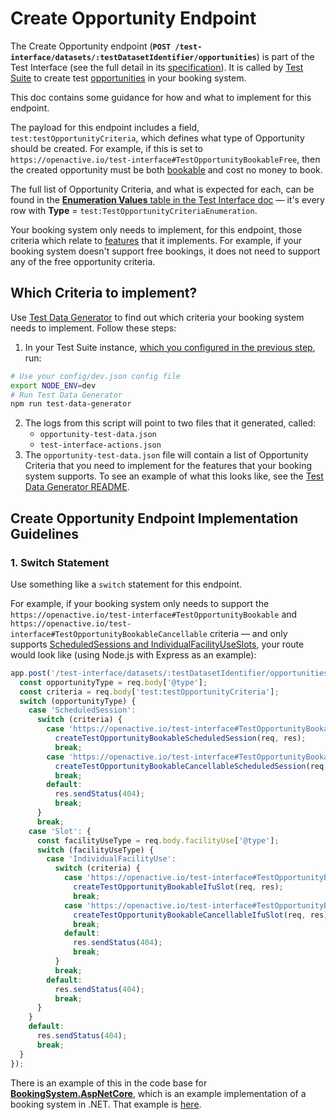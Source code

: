 # Create Opportunity Endpoint

The Create Opportunity endpoint (**`POST /test-interface/datasets/:testDatasetIdentifier/opportunities`**) is part of the Test Interface (see the full detail in its [specification](https://openactive.io/test-interface/#post-test-interfacedatasetstestdatasetidentifieropportunities)). It is called by [Test Suite](https://developer.openactive.io/open-booking-api/test-suite) to create test [opportunities](https://openactive.io/test-interface/#post-test-interfacedatasetstestdatasetidentifieropportunities) in your booking system.

This doc contains some guidance for how and what to implement for this endpoint.

The payload for this endpoint includes a field, `test:testOpportunityCriteria`, which defines what type of Opportunity should be created. For example, if this is set to `https://openactive.io/test-interface#TestOpportunityBookableFree`, then the created opportunity must be both [bookable](https://openactive.io/open-booking-api/EditorsDraft/#definition-of-a-bookable-opportunity-and-offer-pair) and cost no money to book.

The full list of Opportunity Criteria, and what is expected for each, can be found in the [**Enumeration Values** table in the Test Interface doc](https://openactive.io/test-interface/#enumeration-values) — it's every row with **Type** = `test:TestOpportunityCriteriaEnumeration`.

Your booking system only needs to implement, for this endpoint, those criteria which relate to [features](https://developer.openactive.io/open-booking-api/key-decisions#which-features) that it implements. For example, if your booking system doesn't support free bookings, it does not need to support any of the free opportunity criteria.

## Which Criteria to implement?

Use [Test Data Generator](https://github.com/openactive/openactive-test-suite/tree/master/packages/openactive-integration-tests/test-data-generator) to find out which criteria your booking system needs to implement. Follow these steps:

1. In your Test Suite instance, [which you configured in the previous step](https://developer.openactive.io/open-booking-api/test-suite/configuring-test-suite), run:

```sh
# Use your config/dev.json config file
export NODE_ENV=dev
# Run Test Data Generator
npm run test-data-generator
```

2. The logs from this script will point to two files that it generated, called:
   * `opportunity-test-data.json`
   * `test-interface-actions.json`
3. The `opportunity-test-data.json` file will contain a list of Opportunity Criteria that you need to implement for the features that your booking system supports. To see an example of what this looks like, see the [Test Data Generator README](https://github.com/openactive/openactive-test-suite/tree/master/packages/openactive-integration-tests/test-data-generator).

## Create Opportunity Endpoint Implementation Guidelines

### 1. Switch Statement

Use something like a `switch` statement for this endpoint.

For example, if your booking system only needs to support the `https://openactive.io/test-interface#TestOpportunityBookable` and `https://openactive.io/test-interface#TestOpportunityBookableCancellable` criteria — and only supports [ScheduledSessions and IndividualFacilityUseSlots](https://developer.openactive.io/open-booking-api/test-suite/configuring-test-suite#step-5-configure-opportunity-types), your route would look like (using Node.js with Express as an example):

```javascript
app.post('/test-interface/datasets/:testDatasetIdentifier/opportunities', (req, res) => {
  const opportunityType = req.body['@type'];
  const criteria = req.body['test:testOpportunityCriteria'];
  switch (opportunityType) {
    case 'ScheduledSession':
      switch (criteria) {
        case 'https://openactive.io/test-interface#TestOpportunityBookable':
          createTestOpportunityBookableScheduledSession(req, res);
          break;
        case 'https://openactive.io/test-interface#TestOpportunityBookableCancellable':
          createTestOpportunityBookableCancellableScheduledSession(req, res);
          break;
        default:
          res.sendStatus(404);
          break;
      }
      break;
    case 'Slot': {
      const facilityUseType = req.body.facilityUse['@type'];
      switch (facilityUseType) {
        case 'IndividualFacilityUse':
          switch (criteria) {
            case 'https://openactive.io/test-interface#TestOpportunityBookable':
              createTestOpportunityBookableIfuSlot(req, res);
              break;
            case 'https://openactive.io/test-interface#TestOpportunityBookableCancellable':
              createTestOpportunityBookableCancellableIfuSlot(req, res);
              break;
            default:
              res.sendStatus(404);
              break;
          }
          break;
        default:
          res.sendStatus(404);
          break;
      }
    }
    default:
      res.sendStatus(404);
      break;
  }
});
```

There is an example of this in the code base for [**BookingSystem.AspNetCore**](https://github.com/openactive/OpenActive.Server.NET/tree/master/Examples/BookingSystem.AspNetCore), which is an example implementation of a booking system in .NET. That example is [here](https://github.com/openactive/OpenActive.Server.NET/blob/master/Examples/BookingSystem.AspNetCore/Stores/SessionStore.cs#L47).
